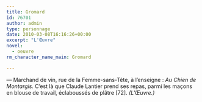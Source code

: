 ```yaml
---
title: Gromard
id: 76701
author: admin
type: personnage
date: 2010-03-08T16:16:26+00:00
excerpt: "L'Œuvre"
novel:
  - oeuvre
rm_character_name_main: Gromard

---
```

— Marchand de vin, rue de la Femme-sans-Tête, à l&rsquo;enseigne : _Au Chien de Montargis._ C&rsquo;est là que Claude Lantier prend ses repas, parmi les maçons en blouse de travail, éclaboussés de plâtre [72]. _(L&rsquo;Œuvre.)_